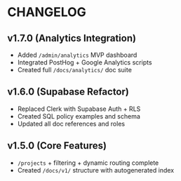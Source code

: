 # CHANGELOG

## v1.7.0 (Analytics Integration)
- Added `/admin/analytics` MVP dashboard
- Integrated PostHog + Google Analytics scripts
- Created full `/docs/analytics/` doc suite

## v1.6.0 (Supabase Refactor)
- Replaced Clerk with Supabase Auth + RLS
- Created SQL policy examples and schema
- Updated all doc references and roles

## v1.5.0 (Core Features)
- `/projects` + filtering + dynamic routing complete
- Created `/docs/v1/` structure with autogenerated index
